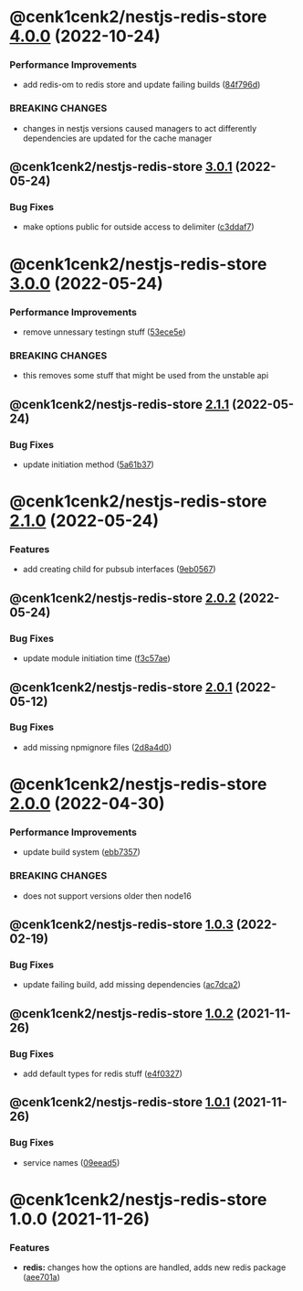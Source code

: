 # @cenk1cenk2/nestjs-redis-store [4.0.0](https://github.com/cenk1cenk2/nestjs-tools/compare/@cenk1cenk2/nestjs-redis-store@3.0.1...@cenk1cenk2/nestjs-redis-store@4.0.0) (2022-10-24)

### Performance Improvements

- add redis-om to redis store and update failing builds ([84f796d](https://github.com/cenk1cenk2/nestjs-tools/commit/84f796d6e7043975209643d4d6f8411381511e8c))

### BREAKING CHANGES

- changes in nestjs versions caused managers to act differently dependencies are updated for the cache manager

## @cenk1cenk2/nestjs-redis-store [3.0.1](https://github.com/cenk1cenk2/nestjs-tools/compare/@cenk1cenk2/nestjs-redis-store@3.0.0...@cenk1cenk2/nestjs-redis-store@3.0.1) (2022-05-24)

### Bug Fixes

- make options public for outside access to delimiter ([c3ddaf7](https://github.com/cenk1cenk2/nestjs-tools/commit/c3ddaf7182234e63b4a6a5b19a5b19f27d868af7))

# @cenk1cenk2/nestjs-redis-store [3.0.0](https://github.com/cenk1cenk2/nestjs-tools/compare/@cenk1cenk2/nestjs-redis-store@2.1.1...@cenk1cenk2/nestjs-redis-store@3.0.0) (2022-05-24)

### Performance Improvements

- remove unnessary testingn stuff ([53ece5e](https://github.com/cenk1cenk2/nestjs-tools/commit/53ece5efe84880fed48e9624e001772a76aa61ce))

### BREAKING CHANGES

- this removes some stuff that might be used from the unstable api

## @cenk1cenk2/nestjs-redis-store [2.1.1](https://github.com/cenk1cenk2/nestjs-tools/compare/@cenk1cenk2/nestjs-redis-store@2.1.0...@cenk1cenk2/nestjs-redis-store@2.1.1) (2022-05-24)

### Bug Fixes

- update initiation method ([5a61b37](https://github.com/cenk1cenk2/nestjs-tools/commit/5a61b374d129108421d1c2d728e648d862dce131))

# @cenk1cenk2/nestjs-redis-store [2.1.0](https://github.com/cenk1cenk2/nestjs-tools/compare/@cenk1cenk2/nestjs-redis-store@2.0.2...@cenk1cenk2/nestjs-redis-store@2.1.0) (2022-05-24)

### Features

- add creating child for pubsub interfaces ([9eb0567](https://github.com/cenk1cenk2/nestjs-tools/commit/9eb05677467d450871b24bf6f7fc1c37db9b9c15))

## @cenk1cenk2/nestjs-redis-store [2.0.2](https://github.com/cenk1cenk2/nestjs-tools/compare/@cenk1cenk2/nestjs-redis-store@2.0.1...@cenk1cenk2/nestjs-redis-store@2.0.2) (2022-05-24)

### Bug Fixes

- update module initiation time ([f3c57ae](https://github.com/cenk1cenk2/nestjs-tools/commit/f3c57ae2bffa4ff285dba606b68e3e53cfc504bd))

## @cenk1cenk2/nestjs-redis-store [2.0.1](https://github.com/cenk1cenk2/nestjs-tools/compare/@cenk1cenk2/nestjs-redis-store@2.0.0...@cenk1cenk2/nestjs-redis-store@2.0.1) (2022-05-12)

### Bug Fixes

- add missing npmignore files ([2d8a4d0](https://github.com/cenk1cenk2/nestjs-tools/commit/2d8a4d0ed98c1261911628a446ec85666dd8290f))

# @cenk1cenk2/nestjs-redis-store [2.0.0](https://github.com/cenk1cenk2/nestjs-tools/compare/@cenk1cenk2/nestjs-redis-store@1.0.3...@cenk1cenk2/nestjs-redis-store@2.0.0) (2022-04-30)

### Performance Improvements

- update build system ([ebb7357](https://github.com/cenk1cenk2/nestjs-tools/commit/ebb7357b5cc3f6043e5171c8e3a883d723c294d8))

### BREAKING CHANGES

- does not support versions older then node16

## @cenk1cenk2/nestjs-redis-store [1.0.3](https://github.com/cenk1cenk2/nestjs-tools/compare/@cenk1cenk2/nestjs-redis-store@1.0.2...@cenk1cenk2/nestjs-redis-store@1.0.3) (2022-02-19)

### Bug Fixes

- update failing build, add missing dependencies ([ac7dca2](https://github.com/cenk1cenk2/nestjs-tools/commit/ac7dca229dfa99b19fd825d89687f7219950d37f))

## @cenk1cenk2/nestjs-redis-store [1.0.2](https://github.com/cenk1cenk2/nestjs-tools/compare/@cenk1cenk2/nestjs-redis-store@1.0.1...@cenk1cenk2/nestjs-redis-store@1.0.2) (2021-11-26)

### Bug Fixes

- add default types for redis stuff ([e4f0327](https://github.com/cenk1cenk2/nestjs-tools/commit/e4f0327ffcffc5f267adee364eae65b2084219c1))

## @cenk1cenk2/nestjs-redis-store [1.0.1](https://github.com/cenk1cenk2/nestjs-tools/compare/@cenk1cenk2/nestjs-redis-store@1.0.0...@cenk1cenk2/nestjs-redis-store@1.0.1) (2021-11-26)

### Bug Fixes

- service names ([09eead5](https://github.com/cenk1cenk2/nestjs-tools/commit/09eead5c581bce026d33b39a3da4de2c977b244c))

# @cenk1cenk2/nestjs-redis-store 1.0.0 (2021-11-26)

### Features

- **redis:** changes how the options are handled, adds new redis package ([aee701a](https://github.com/cenk1cenk2/nestjs-tools/commit/aee701a52d5891728be4acd9e2e5e6d5bece1417))
